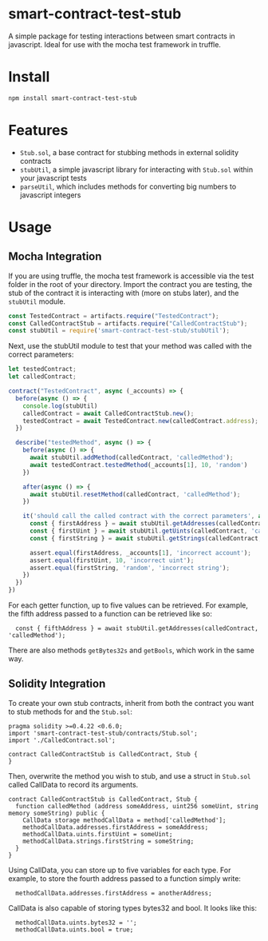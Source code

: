 # smart-contract-test-stub

A simple package for testing interactions between smart contracts in javascript. Ideal for use with the mocha test framework in truffle.

# Install
```bash
npm install smart-contract-test-stub
```

# Features
- `Stub.sol`, a base contract for stubbing methods in external solidity contracts
- `stubUtil`, a simple javascript library for interacting with `Stub.sol` within your javascript tests
- `parseUtil`, which includes methods for converting big numbers to javascript integers

# Usage

## Mocha Integration
If you are using truffle, the mocha test framework is accessible via the test folder in the root of your directory. Import the contract you are testing, the stub of the contract it is interacting with (more on stubs later), and the `stubUtil` module.

```javascript
const TestedContract = artifacts.require("TestedContract");
const CalledContractStub = artifacts.require("CalledContractStub");
const stubUtil = require('smart-contract-test-stub/stubUtil');
```

Next, use the stubUtil module to test that your method was called with the correct parameters:

```javascript
let testedContract;
let calledContract;

contract("TestedContract", async (_accounts) => {
  before(async () => {
    console.log(stubUtil)
    calledContract = await CalledContractStub.new();
    testedContract = await TestedContract.new(calledContract.address);
  })

  describe("testedMethod", async () => {
    before(async () => {
      await stubUtil.addMethod(calledContract, 'calledMethod');
      await testedContract.testedMethod(_accounts[1], 10, 'random')
    })

    after(async () => {
      await stubUtil.resetMethod(calledContract, 'calledMethod');
    })

    it('should call the called contract with the correct parameters', async () => {
      const { firstAddress } = await stubUtil.getAddresses(calledContract, 'calledMethod');
      const { firstUint } = await stubUtil.getUints(calledContract, 'calledMethod');
      const { firstString } = await stubUtil.getStrings(calledContract, 'calledMethod');

      assert.equal(firstAddress, _accounts[1], 'incorrect account');
      assert.equal(firstUint, 10, 'incorrect uint');
      assert.equal(firstString, 'random', 'incorrect string');
    })
  })
})
```

For each getter function, up to five values can be retrieved. For example, the fifth address passed to a function can be retrieved like so:

```solidity
  const { fifthAddress } = await stubUtil.getAddresses(calledContract, 'calledMethod');
```

There are also methods `getBytes32s` and `getBools`, which work in the same way.

## Solidity Integration
To create your own stub contracts, inherit from both the contract you want to stub methods for and the `Stub.sol`:

```solidity
pragma solidity >=0.4.22 <0.6.0;
import 'smart-contract-test-stub/contracts/Stub.sol';
import './CalledContract.sol';

contract CalledContractStub is CalledContract, Stub {
}
```

Then, overwrite the method you wish to stub, and use a struct in `Stub.sol` called CallData to record its arguments.

```solidity
contract CalledContractStub is CalledContract, Stub {
  function calledMethod (address someAddress, uint256 someUint, string memory someString) public {
    CallData storage methodCallData = method['calledMethod'];
    methodCallData.addresses.firstAddress = someAddress;
    methodCallData.uints.firstUint = someUint;
    methodCallData.strings.firstString = someString;
  }
}
```
Using CallData, you can store up to five variables for each type. For example, to store the fourth address passed to a function simply write:

```solidity
  methodCallData.addresses.firstAddress = anotherAddress;
```

CallData is also capable of storing types bytes32 and bool. It looks like this:
```solidity
  methodCallData.uints.bytes32 = '';
  methodCallData.uints.bool = true;
```
